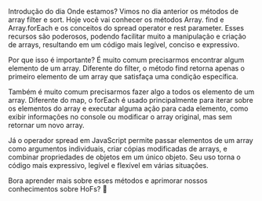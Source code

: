 Introdução do dia
Onde estamos?
Vimos no dia anterior os métodos de array filter e sort. Hoje você vai conhecer os métodos Array.
find e Array.forEach e os conceitos do spread operator e rest parameter. Esses recursos são poderosos,
 podendo facilitar muito a manipulação e criação de arrays, resultando em um código mais legível, conciso e expressivo.

Por que isso é importante?
É muito comum precisarmos encontrar algum elemento de um array. Diferente do filter, o método find 
retorna apenas o primeiro elemento de um array que satisfaça uma condição específica.

Também é muito comum precisarmos fazer algo a todos os elemento de um array. Diferente do map, 
o forEach é usado principalmente para iterar sobre os elementos do array e executar alguma ação 
para cada elemento, como exibir informações no console ou modificar o array original, mas sem retornar um novo array.

Já o operador spread em JavaScript permite passar elementos de um array como argumentos individuais,
 criar cópias modificadas de arrays, e combinar propriedades de objetos em um único objeto. Seu uso 
 torna o código mais expressivo, legível e flexível em várias situações.

Bora aprender mais sobre esses métodos e aprimorar nossos conhecimentos sobre HoFs? 👊


